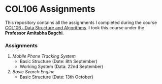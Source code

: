 # COL106 Assignments

This repository contains all the assignments I completed during the course [COL106 : Data Structure and Algorithms](http://www.cse.iitd.ernet.in/~bagchi/courses/COL106_18-19/). I took this course under the **Professor Amitabha Bagchi**.

### Assignments

1. *Mobile Phone Tracking System*
   - Basic Structure (Date: 8th September)
   - Working System (Data: 22nd September)
2. *Basic Search Engine*
   - Basic Structure (Date: 13th October)
